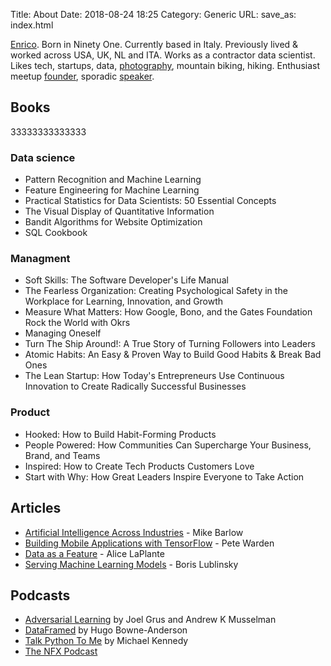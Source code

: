 Title: About
Date: 2018-08-24 18:25
Category: Generic
URL:
save_as: index.html

[Enrico](https://twitter.com/EnricoRotundo).
Born in Ninety One.
Currently based in Italy.
Previously lived & worked across USA, UK, NL and ITA.
Works as a contractor data scientist.
Likes tech, startups, data, [photography](https://enrico-rotundo.tumblr.com/), mountain biking, hiking.
Enthusiast meetup [founder](https://www.meetup.com/en-AU/Jupyter-Amsterdam/), sporadic [speaker](https://www.meetup.com/PyData-Bristol/events/255667468/).

## Books

33333333333333

### Data science

* Pattern Recognition and Machine Learning
* Feature Engineering for Machine Learning
* Practical Statistics for Data Scientists: 50 Essential Concepts
* The Visual Display of Quantitative Information
* Bandit Algorithms for Website Optimization
* SQL Cookbook

### Managment

* Soft Skills: The Software Developer's Life Manual
* The Fearless Organization: Creating Psychological Safety in the Workplace for Learning, Innovation, and Growth
* Measure What Matters: How Google, Bono, and the Gates Foundation Rock the World with Okrs
* Managing Oneself
* Turn The Ship Around!: A True Story of Turning Followers into Leaders
* Atomic Habits: An Easy & Proven Way to Build Good Habits & Break Bad Ones
* The Lean Startup: How Today's Entrepreneurs Use Continuous Innovation to Create Radically Successful Businesses

### Product

* Hooked: How to Build Habit-Forming Products
* People Powered: How Communities Can Supercharge Your Business, Brand, and Teams
* Inspired: How to Create Tech Products Customers Love
* Start with Why: How Great Leaders Inspire Everyone to Take Action




## Articles

* [Artificial Intelligence Across Industries](https://www.oreilly.com/data/free/artificial-intelligence-across-industries.csp) - Mike Barlow
* [Building Mobile Applications with TensorFlow](https://www.oreilly.com/data/free/building-mobile-applications-with-tensorflow.csp) - Pete Warden
* [Data as a Feature](https://www.oreilly.com/ideas/data-as-a-feature-is-coming-are-product-managers-ready) - Alice LaPlante
* [Serving Machine Learning Models](https://www.lightbend.com/blog/serving-machine-learning-models-free-oreilly-ebook-from-lightbend) - Boris Lublinsky

## Podcasts

* [Adversarial Learning](http://adversariallearning.com/) by Joel Grus and Andrew K Musselman
* [DataFramed](https://www.datacamp.com/community/podcast) by Hugo Bowne-Anderson
* [Talk Python To Me](https://talkpython.fm/) by Michael Kennedy
* [The NFX Podcast](https://podcast.nfx.com/)

